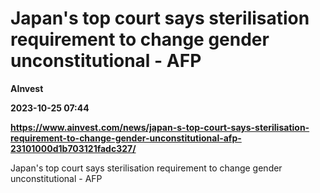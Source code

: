 # Japan's top court says sterilisation requirement to change gender unconstitutional - AFP
**AInvest**

**2023-10-25 07:44**

**https://www.ainvest.com/news/japan-s-top-court-says-sterilisation-requirement-to-change-gender-unconstitutional-afp-23101000d1b703121fadc327/**

Japan's top court says sterilisation requirement to change gender unconstitutional - AFP